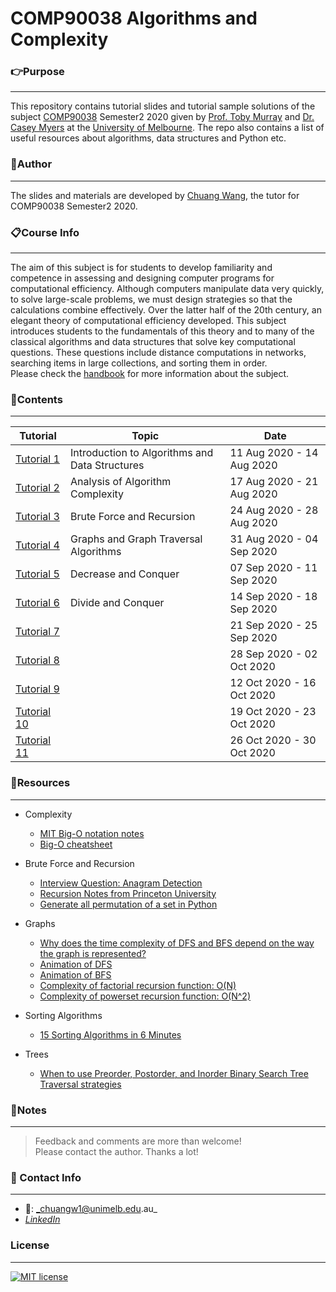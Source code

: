 # COMP90038 Algorithms and Complexity

### **:point_right:Purpose**
---
This repository contains tutorial slides and tutorial sample solutions of the subject [COMP90038](https://handbook.unimelb.edu.au/2020/subjects/comp90038) Semester2 2020 given by [Prof. Toby Murray](https://people.eng.unimelb.edu.au/tobym/) and [Dr. Casey Myers](https://findanexpert.unimelb.edu.au/profile/861123-casey-myers) at the [University of Melbourne](https://www.unimelb.edu.au/). The repo also contains a list of useful resources about algorithms, data structures and Python etc.

### **:running:Author**
---
The slides and materials are developed by [Chuang Wang](https://www.linkedin.com/in/chuangw/), the tutor for COMP90038 Semester2 2020.

### **:clipboard:Course Info**
---
The aim of this subject is for students to develop familiarity and competence in assessing and designing computer programs for computational efficiency. Although computers manipulate data very quickly, to solve large-scale problems, we must design strategies so that the calculations combine effectively. Over the latter half of the 20th century, an elegant theory of computational efficiency developed. This subject introduces students to the fundamentals of this theory and to many of the classical algorithms and data structures that solve key computational questions. These questions include distance computations in networks, searching items in large collections, and sorting them in order.  
Please check the [handbook](https://handbook.unimelb.edu.au/2020/subjects/comp90038) for more information about the subject.

### **:bookmark_tabs:Contents**
---

| Tutorial        | Topic | Date |
| --------------- | ----- | ---- |
| [Tutorial 1](https://github.com/chuangw46/COMP90038_Algorithms/blob/master/Tutorial1_Introduction_to_algorithms_and_data_structures.pdf)  | Introduction to Algorithms and Data Structures | 11 Aug 2020 - 14 Aug 2020
| [Tutorial 2](https://github.com/chuangw46/COMP90038_Algorithms/blob/master/Tutorial2_Analysis_of_Algorithm_Complexity.pdf) | Analysis of Algorithm Complexity | 17 Aug 2020 - 21 Aug 2020
| [Tutorial 3](https://github.com/chuangw46/COMP90038_Algorithms/blob/master/Tutorial3_Brute_Force_and_Recursion.pdf)  | Brute Force and Recursion | 24 Aug 2020 - 28 Aug 2020
| [Tutorial 4](https://github.com/chuangw46/COMP90038_Algorithms/blob/master/Tutorial4_Graphs_and_Graph_Traversal.pdf)  | Graphs and Graph Traversal Algorithms | 31 Aug 2020 - 04 Sep 2020
| [Tutorial 5](https://github.com/chuangw46/COMP90038_Algorithms/blob/master/Tutorial5_Decrease_and_Conquer.pdf)  | Decrease and Conquer | 07 Sep 2020 - 11 Sep 2020
| [Tutorial 6](https://github.com/chuangw46/COMP90038_Algorithms/blob/master/Tutorial6_Divide_and_Conquer.pdf)  | Divide and Conquer | 14 Sep 2020 - 18 Sep 2020
| [Tutorial 7]()  |       | 21 Sep 2020 - 25 Sep 2020
| [Tutorial 8]()  |       | 28 Sep 2020 - 02 Oct 2020
| [Tutorial 9]()  |       | 12 Oct 2020 - 16 Oct 2020
| [Tutorial 10]() |       | 19 Oct 2020 - 23 Oct 2020
| [Tutorial 11]() |       | 26 Oct 2020 - 30 Oct 2020

### **:file_folder:Resources**
---
- Complexity
  - [MIT Big-O notation notes](https://web.mit.edu/16.070/www/lecture/big_o.pdf)
  - [Big-O cheatsheet](https://www.bigocheatsheet.com/)
  
- Brute Force and Recursion
  - [Interview Question: Anagram Detection](https://web.stanford.edu/class/cs9/sample_probs/Anagrams.pdf)
  - [Recursion Notes from Princeton University](https://introcs.cs.princeton.edu/java/23recursion/#:~:text=The%20base%20case%20returns%20a,part%20of%20a%20recursive%20function.)
  - [Generate all permutation of a set in Python](https://www.geeksforgeeks.org/generate-all-the-permutation-of-a-list-in-python/)
  
- Graphs
  - [Why does the time complexity of DFS and BFS depend on the way the graph is represented?](https://stackoverflow.com/questions/23925009/why-does-the-time-complexity-of-dfs-and-bfs-depend-on-the-way-the-graph-is-repre#:~:text=The%20site%20http%3A%2F%2Fweb,is%20O(V2).)
  - [Animation of DFS](https://www.youtube.com/watch?v=NUgMa5coCoE)
  - [Animation of BFS](https://www.youtube.com/watch?v=x-VTfcmrLEQ)
  - [Complexity of factorial recursion function: O(N)](https://medium.com/@syedtousifahmed/calculating-the-factorial-of-number-recursively-time-and-space-analysis-dd47ac5f2607)
  - [Complexity of powerset recursion function: O(N^2)](https://stackoverflow.com/questions/24577176/why-powerset-gives-2n-time-complexity#:~:text=So%20basically%20it%20turns%20out,time%20complexity%20is%202%5En.)

- Sorting Algorithms
  - [15 Sorting Algorithms in 6 Minutes](https://www.youtube.com/watch?v=kPRA0W1kECg)
  
- Trees
  - [When to use Preorder, Postorder, and Inorder Binary Search Tree Traversal strategies](https://stackoverflow.com/questions/15019449/applications-of-preorder-postorder-traversals-of-a-binary-tree)
  
### **:page_facing_up:Notes**
---
>Feedback and comments are more than welcome!\
>Please contact the author. Thanks a lot!


### **:email: Contact Info**
---
- :e-mail:: _chuangw1@unimelb.edu.au_
- [_LinkedIn_](https://www.linkedin.com/in/chuangw)

### **License**
---
[![MIT license](https://img.shields.io/badge/License-MIT-blue.svg)](https://github.com/chuangw46/COMP90038_Algorithms/blob/master/LICENSE)

